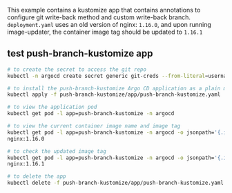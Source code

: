 This example contains a kustomize app that contains annotations to configure
git write-back method and custom write-back branch. 
`deployment.yaml` uses an old version of nginx: `1.16.0`, and upon running
image-updater, the container image tag should be updated to `1.16.1`

## test push-branch-kustomize app
```bash
# to create the secret to access the git repo
kubectl -n argocd create secret generic git-creds --from-literal=username=xxx --from-literal=password=xxx

# to install the push-branch-kustomize Argo CD application as a plain manifest
kubectl apply -f push-branch-kustomize/app/push-branch-kustomize.yaml

# to view the application pod
kubectl get pod -l app=push-branch-kustomize -n argocd

# to view the current container image name and image tag
kubectl get pod -l app=push-branch-kustomize -n argocd -o jsonpath='{.items[0].spec.containers[0].image}'
nginx:1.16.0

# to check the updated image tag
kubectl get pod -l app=push-branch-kustomize -n argocd -o jsonpath='{.items[0].spec.containers[0].image}'
nginx:1.16.1

# to delete the app
kubectl delete -f push-branch-kustomize/app/push-branch-kustomize.yaml

```